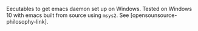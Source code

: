 Eecutables to get emacs daemon set up on Windows. Tested on Windows 10 with emacs built from source using `msys2`. See [opensounsource-philosophy-link]. 
